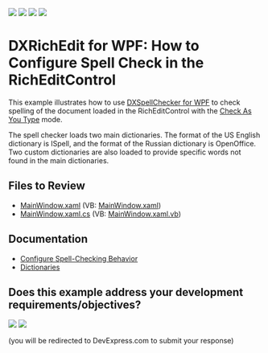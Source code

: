 <!-- default badges list -->
![](https://img.shields.io/endpoint?url=https://codecentral.devexpress.com/api/v1/VersionRange/128606892/24.2.1%2B)
[![](https://img.shields.io/badge/Open_in_DevExpress_Support_Center-FF7200?style=flat-square&logo=DevExpress&logoColor=white)](https://supportcenter.devexpress.com/ticket/details/E2918)
[![](https://img.shields.io/badge/📖_How_to_use_DevExpress_Examples-e9f6fc?style=flat-square)](https://docs.devexpress.com/GeneralInformation/403183)
[![](https://img.shields.io/badge/💬_Leave_Feedback-feecdd?style=flat-square)](#does-this-example-address-your-development-requirementsobjectives)
<!-- default badges end -->

# DXRichEdit for WPF: How to Configure Spell Check in the RichEditControl

This example illustrates how to use [DXSpellChecker for WPF](https://docs.devexpress.com/WPF/8927/controls-and-libraries/spell-checker) to check spelling of the document loaded in the RichEditControl with the [Check As You Type](https://docs.devexpress.com/CoreLibraries/DevExpress.XtraSpellChecker.SpellCheckMode)  mode.

The spell checker loads two main dictionaries. The format of the US English dictionary is ISpell, and the format of the Russian dictionary is OpenOffice. Two custom dictionaries are also loaded to provide specific words not found in the main dictionaries.

## Files to Review 

* [MainWindow.xaml](./CS/DXRichEdit_SpellCheck/MainWindow.xaml) (VB: [MainWindow.xaml](./VB/DXRichEdit_SpellCheck/MainWindow.xaml))
* [MainWindow.xaml.cs](./CS/DXRichEdit_SpellCheck/MainWindow.xaml.cs) (VB: [MainWindow.xaml.vb](./VB/DXRichEdit_SpellCheck/MainWindow.xaml.vb))

## Documentation

* [Configure Spell-Checking Behavior](https://docs.devexpress.com/WPF/119443/controls-and-libraries/spell-checker/getting-started/configure-check-spelling-behavior)
* [Dictionaries](https://docs.devexpress.com/WPF/8945/controls-and-libraries/spell-checker/dictionaries)

<!-- feedback -->
## Does this example address your development requirements/objectives?

[<img src="https://www.devexpress.com/support/examples/i/yes-button.svg"/>](https://www.devexpress.com/support/examples/survey.xml?utm_source=github&utm_campaign=dxrichedit-for-wpf-how-to-configure-spell-check&~~~was_helpful=yes) [<img src="https://www.devexpress.com/support/examples/i/no-button.svg"/>](https://www.devexpress.com/support/examples/survey.xml?utm_source=github&utm_campaign=dxrichedit-for-wpf-how-to-configure-spell-check&~~~was_helpful=no)

(you will be redirected to DevExpress.com to submit your response)
<!-- feedback end -->

